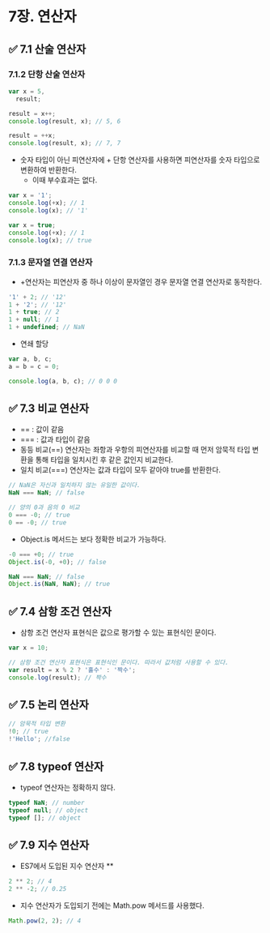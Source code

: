 # 7장. 연산자

## ✅ 7.1 산술 연산자

### 7.1.2 단항 산술 연산자

```jsx
var x = 5,
  result;

result = x++;
console.log(result, x); // 5, 6

result = ++x;
console.log(result, x); // 7, 7
```

- 숫자 타입이 아닌 피연산자에 + 단항 연산자를 사용하면 피연산자를 숫자 타입으로 변환하여 반환한다.
  - 이때 부수효과는 없다.

```jsx
var x = '1';
console.log(+x); // 1
console.log(x); // '1'

var x = true;
console.log(+x); // 1
console.log(x); // true
```

### 7.1.3 문자열 연결 연산자

- +연산자는 피연산자 중 하나 이상이 문자열인 경우 문자열 연결 연산자로 동작한다.

```jsx
'1' + 2; // '12'
1 + '2'; // '12'
1 + true; // 2
1 + null; // 1
1 + undefined; // NaN
```

- 연쇄 할당

```jsx
var a, b, c;
a = b = c = 0;

console.log(a, b, c); // 0 0 0
```

## ✅ 7.3 비교 연산자

- == : 값이 같음
- === : 값과 타입이 같음
- 동등 비교(==) 연산자는 좌항과 우항의 피연산자를 비교할 때 먼저 암묵적 타입 변환을 통해 타입을 일치시킨 후 같은 값인지 비교한다.
- 일치 비교(===) 연산자는 값과 타입이 모두 같아야 true를 반환한다.

```jsx
// NaN은 자신과 일치하지 않는 유일한 값이다.
NaN === NaN; // false

// 양의 0과 음의 0 비교
0 === -0; // true
0 == -0; // true
```

- Object.is 메서드는 보다 정확한 비교가 가능하다.

```jsx
-0 === +0; // true
Object.is(-0, +0); // false

NaN === NaN; // false
Object.is(NaN, NaN); // true
```

## ✅ 7.4 삼항 조건 연산자

- 삼항 조건 연산자 표현식은 값으로 평가할 수 있는 표현식인 문이다.

```jsx
var x = 10;

// 삼항 조건 연산자 표현식은 표현식인 문이다. 따라서 값처럼 사용할 수 있다.
var result = x % 2 ? '홀수' : '짝수';
console.log(result); // 짝수
```

## ✅ 7.5 논리 연산자

```jsx
// 암묵적 타입 변환
!0; // true
!'Hello'; //false
```

## ✅ 7.8 typeof 연산자

- typeof 연산자는 정확하지 않다.

```jsx
typeof NaN; // number
typeof null; // object
typeof []; // object
```

## ✅ 7.9 지수 연산자

- ES7에서 도입된 지수 연산자 \*\*

```jsx
2 ** 2; // 4
2 ** -2; // 0.25
```

- 지수 연산자가 도입되기 전에는 Math.pow 메서드를 사용했다.

```jsx
Math.pow(2, 2); // 4
```
